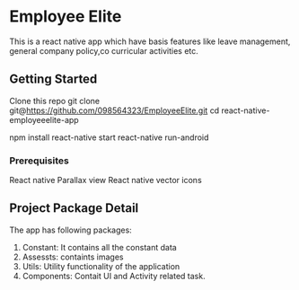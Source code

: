 # Employee Elite

This is a react native app which have basis features like leave management, general company policy,co curricular activities etc.

## Getting Started

Clone this repo git clone git@https://github.com/098564323/EmployeeElite.git
cd react-native-employeeelite-app

npm install 
react-native start
react-native run-android

### Prerequisites

React native Parallax view
React native vector icons



## Project Package Detail

The app has following packages:

1. Constant: It contains all the constant data
2. Assessts: containts images 
3. Utils: Utility functionality of the application
4. Components: Contait UI and Activity related task. 

